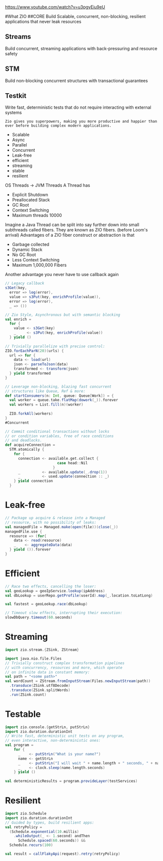 https://www.youtube.com/watch?v=u3pgyEiu9eU

#What ZIO
##CORE
Build Scalable, concurrent, non-blocking, resilient applications that never leak resources

## Streams
Build concurrent, streaming applications with back-pressuring and resource safety

## STM
Build non-blocking concurrent structures with transactional guarantees

## Testkit
Write fast, deterministic tests that do not require interacting with external systems

`Zio gives you superpowers, making you more productive and happier than ever before building complex modern applications.`

* Scalable
* Async
* Parallel
* Concurrent
* Leak-free
* efficient
* streaming
* stable 
* resilient

OS Threads -> JVM Threads
A Thread has
* Explicit Shutdown
* Preallocated Stack
* GC Root
* Context Switching 
* Maximum threads 10000

Imagine a Java Thread can be split into say further down into small subthreads called fibers. 
They are known as ZIO fibers. (before Loom's arrival)
Advantages of a ZIO fiber construct or abstraction is that
* Garbage collected
* Dynamic Stack
* No GC Root
* Less Context Switching
* Maximum 1,000,000 Fibers

Another advantage you never have to use callback again
```scala
// Legacy callback
s3Get(key,
  error => log(error),
  value => s3Put(key, enrichProfile(value)),
  error => log(error),
  _ => ())

// Zio Style, Asynchronous but with semantic blocking
val enrich =
  for {
    value <- s3Get(key)
    _     <- s3Put(key, enrichProfile(value))
  } yield ()
  
// Trivially parallelize with precise control:
ZIO.forEachParN(20)(urls) {
  url => for {
    data <- load(url)
    json <- parseToJson(data)
    transformed <- transform(json)
  } yield transformed
}

// Leverage non-blocking, blazing fast concurrent
// structures like Queue, Ref & more:
def startConsumers(n: Int, queue: Queue[Work]) = {
  val worker = queue.take.flatMap(dowork(_)).forever
  val workers = List.fill(n)(worker)
  
  ZIO.forkAll(workers)
}
#Concurrent
```
```scala
// Commit conditional transactions without locks
// or condition variables, free of race conditions
// and deadlocks.
def acquireConnection =
  STM.atomically {
    for {
      connection <- available.get.collect {
                        case head::Nil
                      }
      _          <- available.update(_.drop(1))
      _          <- used.update(connection :: _)
    } yield connection
  }
```

# Leak-free
```scala
// Package up acquire & release into a Managed
// resource, with no possibility of leaks:
val managedFile = Managed.make(open(file))(close(_))
managedFile.use {
  resource => (for{
    data <- read(resource)
    _    <- aggregateData(data)
  } yield ()).forever
}
```
# Efficient
```scala
// Race two effects, cancelling the loser:
val geoLookup = geoIpService.lookup(ipAddress)
val dbLookup = userRepo.getProfile(userId).map(_.location.toLatLong)

val fastest = geoLookup.race(dbLookup)

// Timeout slow effects, interrupting their execution:
slowDbQuery.timeout(60.seconds)
```
# Streaming
```scala
import zio.stream.{ZSink, ZStream}

import java.nio.file.Files
// Trivially construct complex transformation pipelines
// with concurrency, resources and more, which operate 
// on infinite data in constant memory:
val path = "<some path>"
val wordCount = ZStream.fromInputStream(Files.newInputStream(path))
  .transduce(ZSink.utf8Decode)
  .transduce(ZSink.splitWords)
  .run(ZSink.count)
```
# Testable
```scala
import zio.console.{getStrLn, putStrLn}
import zio.duration.durationInt
// Write fast, deterministic unit tests on any program,
// even interactive, non-deterministic ones:
val program =
    for {
      _    <- putStrLn("What is your name?")
      name <- getStrLn
      _    <- putStrLn("I will wait " + name.length + " seconds, " + name)
      _    <- clock.sleep(name.length.seconds)
    } yield ()
    
val deterministicResults = program.provideLayer(testServices)
```

# Resilient
```scala
import zio.Schedule
import zio.duration.durationInt
// Guided by types, build resilient apps:
val retryPolicy =
  (Schedule.exponential(10.millis)
    .whileOutput(_ <- 1.second) andThen
      Schedule.spaced(60.seconds)) && 
  Schedule.recurs(100)

val result = callFlakyApi(request).retry(retryPolicy)
```




